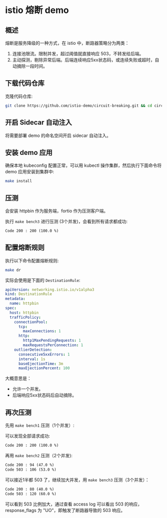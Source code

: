 # istio 熔断 demo

## 概述

熔断是服务降级的一种方式，在 istio 中，断路器策略分为两类：
1. 连接池限流。限制并发，超过阈值就直接响应 503，不转发给后端。
2. 主动探测，剔除异常后端。后端连续响应5xx状态码，或连续失败或超时，自动摘除一段时间。

## 下载代码仓库

克隆代码仓库:

```bash
git clone https://github.com/istio-demo/circuit-breaking.git && cd circuit-breaking
```

## 开启 Sidecar 自动注入

将需要部署 demo 的命名空间开启 sidecar 自动注入。

## 安装 demo 应用

确保本地 kubeconfig 配置正常，可以用 kubectl 操作集群，然后执行下面命令将 demo 应用安装到集群中:

```bash
make install
```

## 压测

会安装 httpbin 作为服务端，fortio 作为压测客户端。

执行 `make bench3` 进行压测 (3个并发)，会看到所有请求都成功:

```txt
Code 200 : 200 (100.0 %)
```

## 配置熔断规则

执行以下命令配置熔断规则:

```bash
make dr
```

实际会使用是下面的 `DestinationRule`:

```yaml
apiVersion: networking.istio.io/v1alpha3
kind: DestinationRule
metadata:
  name: httpbin
spec:
  host: httpbin
  trafficPolicy:
    connectionPool:
      tcp:
        maxConnections: 1
      http:
        http1MaxPendingRequests: 1
        maxRequestsPerConnection: 1
    outlierDetection:
      consecutive5xxErrors: 1
      interval: 1s
      baseEjectionTime: 3m
      maxEjectionPercent: 100
```

大概意思是：
* 允许一个并发。
* 后端响应5xx状态码后自动摘除。

## 再次压测

先用 `make bench1` 压测（1个并发）:

可以发现全部请求成功:

```txt
Code 200 : 200 (100.0 %)
```

再用 `make bench2` 压测（2个并发):

```txt
Code 200 : 94 (47.0 %)
Code 503 : 106 (53.0 %)
```

可以接近1半都 503 了，继续加大并发，用 `make bench3` 压测（3个并发）：

```txt
Code 200 : 80 (40.0 %)
Code 503 : 120 (60.0 %)
```

可以看到 503 比例加大，通过查看 access log 可以看出 503 的响应，response_flags 为 "UO"，即触发了断路器导致的 503 响应。